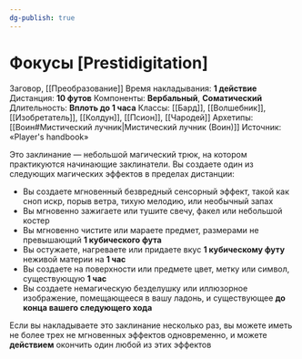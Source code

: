 ```yaml
---
dg-publish: true
---
```

# Фокусы [Prestidigitation]
Заговор, [[Преобразование]]
Время накладывания: **1 действие**
Дистанция: **10 футов**
Компоненты: **Вербальный**, **Соматический**
Длительность: **Вплоть до 1 часа**
Классы: [[Бард]], [[Волшебник]], [[Изобретатель]], [[Колдун]], [[Псион]], [[Чародей]]
Архетипы: [[Воин#Мистический лучник|Мистический лучник (Воин)]]
Источник: «Player's handbook»

Это заклинание — небольшой магический трюк, на котором практикуются начинающие заклинатели. Вы создаете один из следующих магических эффектов в пределах дистанции:

- Вы создаете мгновенный безвредный сенсорный эффект, такой как сноп искр, порыв ветра, тихую мелодию, или необычный запах
- Вы мгновенно зажигаете или тушите свечу, факел или небольшой костер
- Вы мгновенно чистите или мараете предмет, размерами не превышающий **1 кубического фута**
- Вы остужаете, нагреваете или придаете вкус **1 кубическому футу** неживой материи на **1 час**
- Вы создаете на поверхности или предмете цвет, метку или символ, существующую **1 час**
- Вы создаете немагическую безделушку или иллюзорное изображение, помещающееся в вашу ладонь, и существующее **до конца вашего следующего хода**

Если вы накладываете это заклинание несколько раз, вы можете иметь не более трех не мгновенных эффектов одновременно, и можете **действием** окончить один любой из этих эффектов
